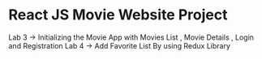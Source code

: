 # React JS Movie Website Project 
Lab 3 -> Initializing the Movie App with Movies List , Movie Details , Login and Registration
Lab 4 -> Add Favorite List By using Redux Library 


